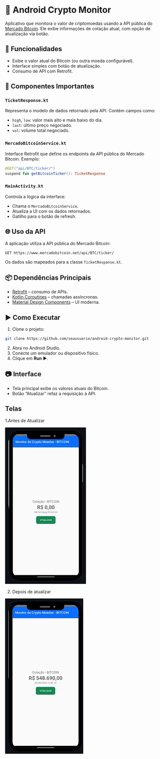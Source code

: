 
# 📱 Android Crypto Monitor

Aplicativo que monitora o valor de criptomoedas usando a API pública do [Mercado Bitcoin](https://www.mercadobitcoin.com.br/). Ele exibe informações de cotação atual, com opção de atualização via botão.

## 🚀 Funcionalidades

- Exibe o valor atual do Bitcoin (ou outra moeda configurável).
- Interface simples com botão de atualização.
- Consumo de API com Retrofit.

## 🧩 Componentes Importantes

### `TicketResponse.kt`
Representa o modelo de dados retornado pela API. Contém campos como:
- `high`, `low`: valor mais alto e mais baixo do dia.
- `last`: último preço negociado.
- `vol`: volume total negociado.

### `MercadoBitcoinService.kt`
Interface Retrofit que define os endpoints da API pública do Mercado Bitcoin. Exemplo:
```kotlin
@GET("api/BTC/ticker/")
suspend fun getBitcoinTicker(): TicketResponse
```

### `MainActivity.kt`
Controla a lógica da interface:
- Chama o `MercadoBitcoinService`.
- Atualiza a UI com os dados retornados.
- Gatilho para o botão de refresh.

## 🌐 Uso da API

A aplicação utiliza a API pública do Mercado Bitcoin:

```
GET https://www.mercadobitcoin.net/api/BTC/ticker/
```

Os dados são mapeados para a classe `TicketResponse.kt`.

## 📦 Dependências Principais

- [Retrofit](https://square.github.io/retrofit/) – consumo de APIs.
- [Kotlin Coroutines](https://kotlinlang.org/docs/coroutines-overview.html) – chamadas assíncronas.
- [Material Design Components](https://m3.material.io/) – UI moderna.

## ▶️ Como Executar

1. Clone o projeto:
```bash
git clone https://github.com/seuusuario/android-crypto-monitor.git
```
2. Abra no Android Studio.
3. Conecte um emulador ou dispositivo físico.
4. Clique em **Run** ▶️.

## 📷 Interface

- Tela principal exibe os valores atuais do Bitcoin.
- Botão “Atualizar” refaz a requisição à API.

## Telas 

1.Antes de Atualizar

![tela 1](<Captura de tela 2025-05-08 183626.png>)

2. Depois de atualizar 

![tela 2](<Captura de tela 2025-05-08 183633.png>)

